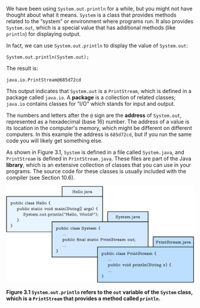 We have been using `System.out.println` for a while, but you might not have thought about what it means. `System` is a class that provides methods related to the “system” or environment where programs run. It also provides `System.out`, which is a special value that has additional methods (like `println`) for displaying output.


In fact, we can use `System.out.println` to display the value of `System.out`:

```code
System.out.println(System.out);
```

The result is:

```code
java.io.PrintStream@685d72cd
```


This output indicates that `System.out` is a `PrintStream`, which is defined in a package called `java.io`. A **package** is a collection of related classes; `java.io` contains classes for “I/O” which stands for input and output.


The numbers and letters after the `@` sign are the **address** of `System.out`, represented as a hexadecimal (base 16) number. The address of a value is its location in the computer's memory, which might be different on different computers. In this example the address is `685d72cd`, but if you run the same code you will likely get something else.


As shown in Figure 3.1, `System` is defined in a file called `System.java`, and `PrintStream` is defined in `PrintStream.java`. These files are part of the Java **library**, which is an extensive collection of classes that you can use in your programs. The source code for these classes is usually included with the compiler (see Section 10.6).

![Figure 3.1 `System.out.println` refers to the `out` variable of the `System` class, which is a `PrintStream` that provides a method called `println`.](figs/system.jpg)

**Figure 3.1 `System.out.println` refers to the `out` variable of the `System` class, which is a `PrintStream` that provides a method called `println`.**